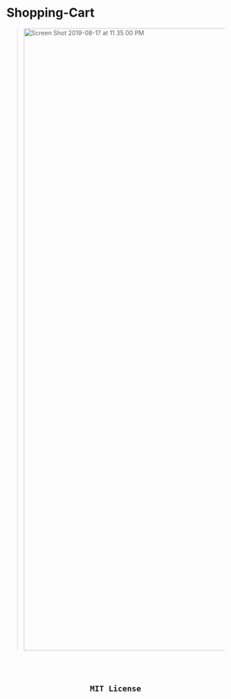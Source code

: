 # Shopping-Cart
> <img width="1436" alt="Screen Shot 2019-08-17 at 11 35 00 PM" src="https://user-images.githubusercontent.com/31072206/63215414-c5fc5d00-c147-11e9-825b-ad26785947ad.png">

<br><br>

<h2 align="center">

    MIT License

</h2>
